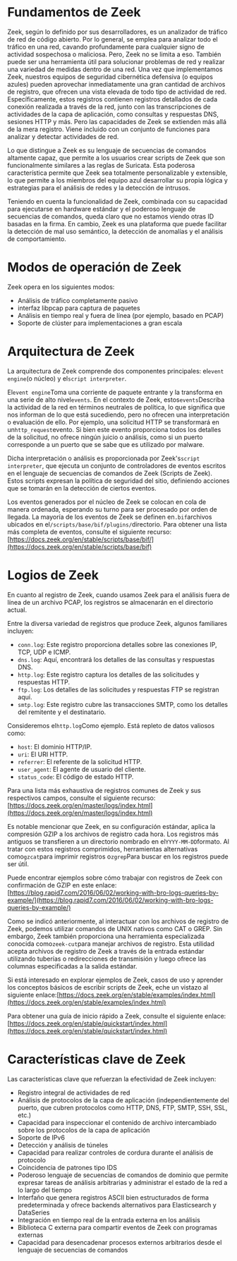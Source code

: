# Fundamentos de Zeek

Zeek, según lo definido por sus desarrolladores, es un analizador de tráfico de red de código abierto. Por lo general, se emplea para analizar todo el tráfico en una red, cavando profundamente para cualquier signo de actividad sospechosa o maliciosa. Pero, Zeek no se limita a eso. También puede ser una herramienta útil para solucionar problemas de red y realizar una variedad de medidas dentro de una red. Una vez que implementamos Zeek, nuestros equipos de seguridad cibernética defensiva (o equipos azules) pueden aprovechar inmediatamente una gran cantidad de archivos de registro, que ofrecen una vista elevada de todo tipo de actividad de red. Específicamente, estos registros contienen registros detallados de cada conexión realizada a través de la red, junto con las transcripciones de actividades de la capa de aplicación, como consultas y respuestas DNS, sesiones HTTP y más. Pero las capacidades de Zeek se extienden más allá de la mera registro. Viene incluido con un conjunto de funciones para analizar y detectar actividades de red.

Lo que distingue a Zeek es su lenguaje de secuencias de comandos altamente capaz, que permite a los usuarios crear scripts de Zeek que son funcionalmente similares a las reglas de Suricata. Esta poderosa característica permite que Zeek sea totalmente personalizable y extensible, lo que permite a los miembros del equipo azul desarrollar su propia lógica y estrategias para el análisis de redes y la detección de intrusos.

Teniendo en cuenta la funcionalidad de Zeek, combinada con su capacidad para ejecutarse en hardware estándar y el poderoso lenguaje de secuencias de comandos, queda claro que no estamos viendo otras ID basadas en la firma. En cambio, Zeek es una plataforma que puede facilitar la detección de mal uso semántico, la detección de anomalías y el análisis de comportamiento.

# **Modos de operación de Zeek**

Zeek opera en los siguientes modos:

- Análisis de tráfico completamente pasivo
- interfaz libpcap para captura de paquetes
- Análisis en tiempo real y fuera de línea (por ejemplo, basado en PCAP)
- Soporte de clúster para implementaciones a gran escala

# **Arquitectura de Zeek**

La arquitectura de Zeek comprende dos componentes principales: el`event engine`(o núcleo) y el`script interpreter`.

El`event engine`Toma una corriente de paquete entrante y la transforma en una serie de alto nivel`events`. En el contexto de Zeek, estos`events`Describa la actividad de la red en términos neutrales de política, lo que significa que nos informan de lo que está sucediendo, pero no ofrecen una interpretación o evaluación de ello. Por ejemplo, una solicitud HTTP se transformará en un`http_request`evento. Si bien este evento proporciona todos los detalles de la solicitud, no ofrece ningún juicio o análisis, como si un puerto corresponde a un puerto que se sabe que es utilizado por malware.

Dicha interpretación o análisis es proporcionada por Zeek's`script interpreter`, que ejecuta un conjunto de controladores de eventos escritos en el lenguaje de secuencias de comandos de Zeek (Scripts de Zeek). Estos scripts expresan la política de seguridad del sitio, definiendo acciones que se tomarán en la detección de ciertos eventos.

Los eventos generados por el núcleo de Zeek se colocan en cola de manera ordenada, esperando su turno para ser procesado por orden de llegada. La mayoría de los eventos de Zeek se definen en`.bif`archivos ubicados en el`/scripts/base/bif/plugins/`directorio. Para obtener una lista más completa de eventos, consulte el siguiente recurso:[https://docs.zeek.org/en/stable/scripts/base/bif/](https://docs.zeek.org/en/stable/scripts/base/bif)

# **Logios de Zeek**

En cuanto al registro de Zeek, cuando usamos Zeek para el análisis fuera de línea de un archivo PCAP, los registros se almacenarán en el directorio actual.

Entre la diversa variedad de registros que produce Zeek, algunos familiares incluyen:

- `conn.log`: Este registro proporciona detalles sobre las conexiones IP, TCP, UDP e ICMP.
- `dns.log`: Aquí, encontrará los detalles de las consultas y respuestas DNS.
- `http.log`: Este registro captura los detalles de las solicitudes y respuestas HTTP.
- `ftp.log`: Los detalles de las solicitudes y respuestas FTP se registran aquí.
- `smtp.log`: Este registro cubre las transacciones SMTP, como los detalles del remitente y el destinatario.

Consideremos el`http.log`Como ejemplo. Está repleto de datos valiosos como:

- `host`: El dominio HTTP/IP.
- `uri`: El URI HTTP.
- `referrer`: El referente de la solicitud HTTP.
- `user_agent`: El agente de usuario del cliente.
- `status_code`: El código de estado HTTP.

Para una lista más exhaustiva de registros comunes de Zeek y sus respectivos campos, consulte el siguiente recurso:[https://docs.zeek.org/en/master/logs/index.html](https://docs.zeek.org/en/master/logs/index.html)

Es notable mencionar que Zeek, en su configuración estándar, aplica la compresión GZIP a los archivos de registro cada hora. Los registros más antiguos se transfieren a un directorio nombrado en el`YYYY-MM-DD`formato. Al tratar con estos registros comprimidos, herramientas alternativas como`gzcat`para imprimir registros o`zgrep`Para buscar en los registros puede ser útil.

Puede encontrar ejemplos sobre cómo trabajar con registros de Zeek con confirmación de GZIP en este enlace:[https://blog.rapid7.com/2016/06/02/working-with-bro-logs-queries-by-example/](https://blog.rapid7.com/2016/06/02/working-with-bro-logs-queries-by-example/)

Como se indicó anteriormente, al interactuar con los archivos de registro de Zeek, podemos utilizar comandos de UNIX nativos como CAT o GREP. Sin embargo, Zeek también proporciona una herramienta especializada conocida como`zeek-cut`para manejar archivos de registro. Esta utilidad acepta archivos de registro de Zeek a través de la entrada estándar utilizando tuberías o redirecciones de transmisión y luego ofrece las columnas especificadas a la salida estándar.

Si está interesado en explorar ejemplos de Zeek, casos de uso y aprender los conceptos básicos de escribir scripts de Zeek, eche un vistazo al siguiente enlace:[https://docs.zeek.org/en/stable/examples/index.html](https://docs.zeek.org/en/stable/examples/index.html)

Para obtener una guía de inicio rápido a Zeek, consulte el siguiente enlace:[https://docs.zeek.org/en/stable/quickstart/index.html](https://docs.zeek.org/en/stable/quickstart/index.html)

# **Características clave de Zeek**

Las características clave que refuerzan la efectividad de Zeek incluyen:

- Registro integral de actividades de red
- Análisis de protocolos de la capa de aplicación (independientemente del puerto, que cubren protocolos como HTTP, DNS, FTP, SMTP, SSH, SSL, etc.)
- Capacidad para inspeccionar el contenido de archivo intercambiado sobre los protocolos de la capa de aplicación
- Soporte de IPv6
- Detección y análisis de túneles
- Capacidad para realizar controles de cordura durante el análisis de protocolo
- Coincidencia de patrones tipo IDS
- Poderoso lenguaje de secuencias de comandos de dominio que permite expresar tareas de análisis arbitrarias y administrar el estado de la red a lo largo del tiempo
- Interfaño que genera registros ASCII bien estructurados de forma predeterminada y ofrece backends alternativos para Elasticsearch y DataSeries
- Integración en tiempo real de la entrada externa en los análisis
- Biblioteca C externa para compartir eventos de Zeek con programas externas
- Capacidad para desencadenar procesos externos arbitrarios desde el lenguaje de secuencias de comandos